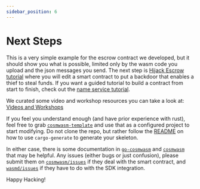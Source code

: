 ```yaml
---
sidebar_position: 6
---
```


# Next Steps

This is a very simple example for the escrow contract we developed, but it should show you what is possible, limited
only by the wasm code you upload and the json messages you send. The next step is
[Hijack Escrow tutorial](/tutorials/hijack-escrow/intro) where you will edit a smart contract to put a backdoor that
enables a thief to steal funds. If you want a guided tutorial to build a contract from start to finish, check out
the [name service tutorial](/tutorials/name-service/intro).

We curated some video and workshop resources you can take a look at: [Videos and Workshops](/tutorials/videos-workshops)

If you feel you understand enough (and have prior experience with rust), feel free to grab
[`cosmwasm-template`](https://github.com/CosmWasm/cosmwasm-template) and use that as a configured project to start
modifying. Do not clone the repo, but rather follow the
[README](https://github.com/CosmWasm/cosmwasm-template/blob/master/README.md) on how to use
`cargo-generate` to generate your skeleton.

In either case, there is some documentation in
[`go-cosmwasm`](https://github.com/CosmWasm/go-cosmwasm/blob/master/spec/Index.md) and
[`cosmwasm`](https://github.com/CosmWasm/cosmwasm/blob/master/README.md) that may be helpful. Any issues (either bugs or
just confusion), please submit them on
[`cosmwasm/issues`](https://github.com/CosmWasm/cosmwasm/issues) if they deal with the smart contract,
and [`wasmd/issues`](https://github.com/CosmWasm/wasmd/issues) if they have to do with the SDK integration.

Happy Hacking!
